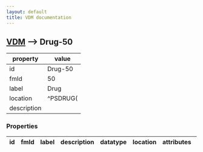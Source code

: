 ```yaml
---
layout: default
title: VDM documentation
---
```


## [VDM](TableOfContent.md) --> Drug-50 

 property | value 
--- | --- 
 id | Drug-50
 fmId | 50
 label | Drug
 location | ^PSDRUG(
 description | 

### Properties

| id | fmId | label | description | datatype | location | attributes | range | 
| --- | --- | --- | --- | --- | --- | --- | --- | 